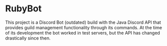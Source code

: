 # RubyBot

This project is a Discord Bot (outdated) build with the Java Discord API that provides guild management functionality through its commands.
At the time of its development the bot worked in test servers, but the API has changed drastically since then.
